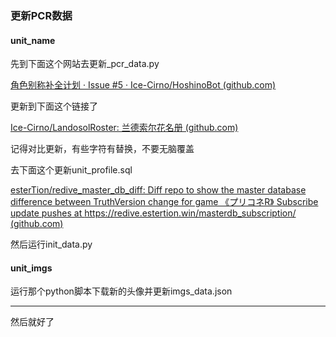 ### 更新PCR数据

#### unit_name

先到下面这个网站去更新_pcr_data.py

[角色别称补全计划 · Issue #5 · Ice-Cirno/HoshinoBot (github.com)](https://github.com/Ice-Cirno/HoshinoBot/issues/5)

更新到下面这个链接了

[Ice-Cirno/LandosolRoster: 兰德索尔花名册 (github.com)](https://github.com/Ice-Cirno/LandosolRoster)

记得对比更新，有些字符有替换，不要无脑覆盖

去下面这个更新unit_profile.sql

[esterTion/redive_master_db_diff: Diff repo to show the master database difference between TruthVersion change for game 《プリコネR》 Subscribe update pushes at https://redive.estertion.win/masterdb_subscription/ (github.com)](https://github.com/esterTion/redive_master_db_diff)

然后运行init_data.py

#### unit_imgs

运行那个python脚本下载新的头像并更新imgs_data.json

---

然后就好了




